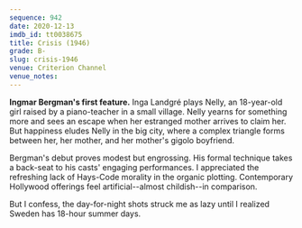 ```yaml
---
sequence: 942
date: 2020-12-13
imdb_id: tt0038675
title: Crisis (1946)
grade: B-
slug: crisis-1946
venue: Criterion Channel
venue_notes:
---
```


**Ingmar Bergman's first feature.** Inga Landgré plays Nelly, an 18-year-old girl raised by a piano-teacher in a small village. Nelly yearns for something more and sees an escape when her estranged mother arrives to claim her. But happiness eludes Nelly in the big city, where a complex triangle forms between her, her mother, and her mother's gigolo boyfriend.

<!-- end -->

Bergman's debut proves modest but engrossing. His formal technique takes a back-seat to his casts' engaging performances. I appreciated the refreshing lack of Hays-Code morality in the organic plotting. Contemporary Hollywood offerings feel artificial--almost childish--in comparison.

But I confess, the day-for-night shots struck me as lazy until I realized Sweden has 18-hour summer days.